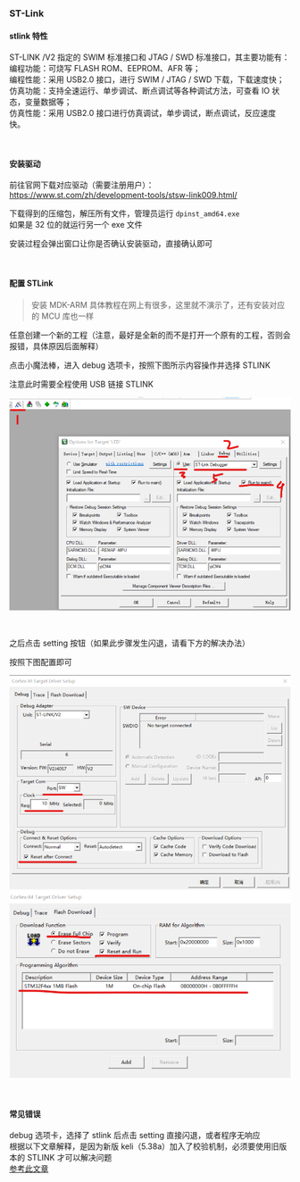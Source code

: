 ### ST-Link

#### stlink 特性

ST-LINK /V2 指定的 SWIM 标准接口和 JTAG / SWD 标准接口，其主要功能有：  
编程功能：可烧写 FLASH ROM、EEPROM、AFR 等；  
编程性能：采用 USB2.0 接口，进行 SWIM / JTAG / SWD 下载，下载速度快；  
仿真功能：支持全速运行、单步调试、断点调试等各种调试方法，可查看 IO 状态，变量数据等；  
仿真性能：采用 USB2.0 接口进行仿真调试，单步调试，断点调试，反应速度快。

<br>

#### 安装驱动

前往官网下载对应驱动（需要注册用户）：https://www.st.com/zh/development-tools/stsw-link009.html/

下载得到的压缩包，解压所有文件，管理员运行 `dpinst_amd64.exe`  
如果是 32 位的就运行另一个 exe 文件

安装过程会弹出窗口让你是否确认安装驱动，直接确认即可

<br>

#### 配置 STLink

> 安装 MDK-ARM 具体教程在网上有很多，这里就不演示了，还有安装对应的 MCU 库也一样

任意创建一个新的工程（注意，最好是全新的而不是打开一个原有的工程，否则会报错，具体原因后面解释）

点击小魔法棒，进入 debug 选项卡，按照下图所示内容操作并选择 STLINK

注意此时需要全程使用 USB 链接 STLINK

![](./img/link/l1.png)

<br>

之后点击 setting 按钮（如果此步骤发生闪退，请看下方的解决办法）

按照下图配置即可

![](./img/link/l2.png)
![](./img/link/l3.png)

<br>

#### 常见错误

debug 选项卡，选择了 stlink 后点击 setting 直接闪退，或者程序无响应  
根据以下文章解释，是因为新版 keli（5.38a）加入了校验机制，必须要使用旧版本的 STLINK 才可以解决问题  
[参考此文章](https://blog.csdn.net/weixin_41542513/article/details/129462111?spm=1001.2014.3001.5502)

<br>
